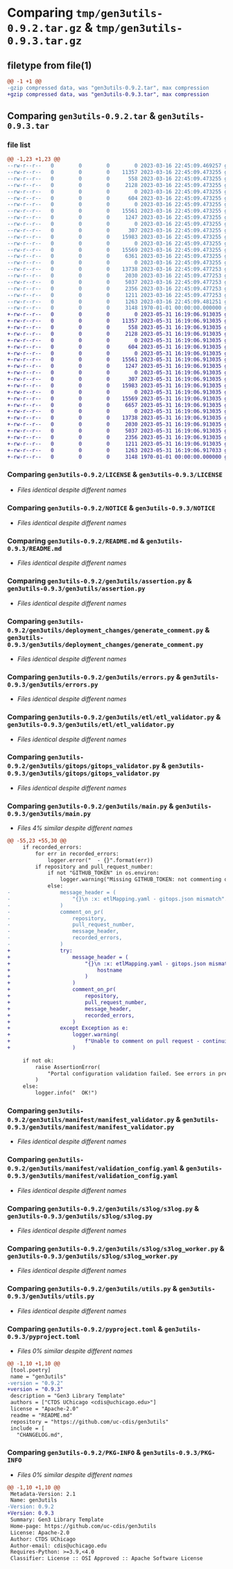 # Comparing `tmp/gen3utils-0.9.2.tar.gz` & `tmp/gen3utils-0.9.3.tar.gz`

## filetype from file(1)

```diff
@@ -1 +1 @@
-gzip compressed data, was "gen3utils-0.9.2.tar", max compression
+gzip compressed data, was "gen3utils-0.9.3.tar", max compression
```

## Comparing `gen3utils-0.9.2.tar` & `gen3utils-0.9.3.tar`

### file list

```diff
@@ -1,23 +1,23 @@
--rw-r--r--   0        0        0        0 2023-03-16 22:45:09.469257 gen3utils-0.9.2/CHANGELOG.md
--rw-r--r--   0        0        0    11357 2023-03-16 22:45:09.473255 gen3utils-0.9.2/LICENSE
--rw-r--r--   0        0        0      558 2023-03-16 22:45:09.473255 gen3utils-0.9.2/NOTICE
--rw-r--r--   0        0        0     2128 2023-03-16 22:45:09.473255 gen3utils-0.9.2/README.md
--rw-r--r--   0        0        0        0 2023-03-16 22:45:09.473255 gen3utils-0.9.2/gen3utils/__init__.py
--rw-r--r--   0        0        0      604 2023-03-16 22:45:09.473255 gen3utils-0.9.2/gen3utils/assertion.py
--rw-r--r--   0        0        0        0 2023-03-16 22:45:09.473255 gen3utils-0.9.2/gen3utils/deployment_changes/__init__.py
--rw-r--r--   0        0        0    15561 2023-03-16 22:45:09.473255 gen3utils-0.9.2/gen3utils/deployment_changes/generate_comment.py
--rw-r--r--   0        0        0     1247 2023-03-16 22:45:09.473255 gen3utils-0.9.2/gen3utils/errors.py
--rw-r--r--   0        0        0        0 2023-03-16 22:45:09.473255 gen3utils-0.9.2/gen3utils/etl/__init__.py
--rw-r--r--   0        0        0      307 2023-03-16 22:45:09.473255 gen3utils-0.9.2/gen3utils/etl/dd_utils.py
--rw-r--r--   0        0        0    15983 2023-03-16 22:45:09.473255 gen3utils-0.9.2/gen3utils/etl/etl_validator.py
--rw-r--r--   0        0        0        0 2023-03-16 22:45:09.473255 gen3utils-0.9.2/gen3utils/gitops/__init__.py
--rw-r--r--   0        0        0    15569 2023-03-16 22:45:09.473255 gen3utils-0.9.2/gen3utils/gitops/gitops_validator.py
--rw-r--r--   0        0        0     6361 2023-03-16 22:45:09.473255 gen3utils-0.9.2/gen3utils/main.py
--rw-r--r--   0        0        0        0 2023-03-16 22:45:09.473255 gen3utils-0.9.2/gen3utils/manifest/__init__.py
--rw-r--r--   0        0        0    13738 2023-03-16 22:45:09.477253 gen3utils-0.9.2/gen3utils/manifest/manifest_validator.py
--rw-r--r--   0        0        0     2030 2023-03-16 22:45:09.477253 gen3utils-0.9.2/gen3utils/manifest/validation_config.yaml
--rw-r--r--   0        0        0     5037 2023-03-16 22:45:09.477253 gen3utils-0.9.2/gen3utils/s3log/s3log.py
--rw-r--r--   0        0        0     2356 2023-03-16 22:45:09.477253 gen3utils-0.9.2/gen3utils/s3log/s3log_worker.py
--rw-r--r--   0        0        0     1211 2023-03-16 22:45:09.477253 gen3utils-0.9.2/gen3utils/utils.py
--rw-r--r--   0        0        0     1263 2023-03-16 22:45:09.481251 gen3utils-0.9.2/pyproject.toml
--rw-r--r--   0        0        0     3148 1970-01-01 00:00:00.000000 gen3utils-0.9.2/PKG-INFO
+-rw-r--r--   0        0        0        0 2023-05-31 16:19:06.913035 gen3utils-0.9.3/CHANGELOG.md
+-rw-r--r--   0        0        0    11357 2023-05-31 16:19:06.913035 gen3utils-0.9.3/LICENSE
+-rw-r--r--   0        0        0      558 2023-05-31 16:19:06.913035 gen3utils-0.9.3/NOTICE
+-rw-r--r--   0        0        0     2128 2023-05-31 16:19:06.913035 gen3utils-0.9.3/README.md
+-rw-r--r--   0        0        0        0 2023-05-31 16:19:06.913035 gen3utils-0.9.3/gen3utils/__init__.py
+-rw-r--r--   0        0        0      604 2023-05-31 16:19:06.913035 gen3utils-0.9.3/gen3utils/assertion.py
+-rw-r--r--   0        0        0        0 2023-05-31 16:19:06.913035 gen3utils-0.9.3/gen3utils/deployment_changes/__init__.py
+-rw-r--r--   0        0        0    15561 2023-05-31 16:19:06.913035 gen3utils-0.9.3/gen3utils/deployment_changes/generate_comment.py
+-rw-r--r--   0        0        0     1247 2023-05-31 16:19:06.913035 gen3utils-0.9.3/gen3utils/errors.py
+-rw-r--r--   0        0        0        0 2023-05-31 16:19:06.913035 gen3utils-0.9.3/gen3utils/etl/__init__.py
+-rw-r--r--   0        0        0      307 2023-05-31 16:19:06.913035 gen3utils-0.9.3/gen3utils/etl/dd_utils.py
+-rw-r--r--   0        0        0    15983 2023-05-31 16:19:06.913035 gen3utils-0.9.3/gen3utils/etl/etl_validator.py
+-rw-r--r--   0        0        0        0 2023-05-31 16:19:06.913035 gen3utils-0.9.3/gen3utils/gitops/__init__.py
+-rw-r--r--   0        0        0    15569 2023-05-31 16:19:06.913035 gen3utils-0.9.3/gen3utils/gitops/gitops_validator.py
+-rw-r--r--   0        0        0     6657 2023-05-31 16:19:06.913035 gen3utils-0.9.3/gen3utils/main.py
+-rw-r--r--   0        0        0        0 2023-05-31 16:19:06.913035 gen3utils-0.9.3/gen3utils/manifest/__init__.py
+-rw-r--r--   0        0        0    13738 2023-05-31 16:19:06.913035 gen3utils-0.9.3/gen3utils/manifest/manifest_validator.py
+-rw-r--r--   0        0        0     2030 2023-05-31 16:19:06.913035 gen3utils-0.9.3/gen3utils/manifest/validation_config.yaml
+-rw-r--r--   0        0        0     5037 2023-05-31 16:19:06.913035 gen3utils-0.9.3/gen3utils/s3log/s3log.py
+-rw-r--r--   0        0        0     2356 2023-05-31 16:19:06.913035 gen3utils-0.9.3/gen3utils/s3log/s3log_worker.py
+-rw-r--r--   0        0        0     1211 2023-05-31 16:19:06.913035 gen3utils-0.9.3/gen3utils/utils.py
+-rw-r--r--   0        0        0     1263 2023-05-31 16:19:06.917033 gen3utils-0.9.3/pyproject.toml
+-rw-r--r--   0        0        0     3148 1970-01-01 00:00:00.000000 gen3utils-0.9.3/PKG-INFO
```

### Comparing `gen3utils-0.9.2/LICENSE` & `gen3utils-0.9.3/LICENSE`

 * *Files identical despite different names*

### Comparing `gen3utils-0.9.2/NOTICE` & `gen3utils-0.9.3/NOTICE`

 * *Files identical despite different names*

### Comparing `gen3utils-0.9.2/README.md` & `gen3utils-0.9.3/README.md`

 * *Files identical despite different names*

### Comparing `gen3utils-0.9.2/gen3utils/assertion.py` & `gen3utils-0.9.3/gen3utils/assertion.py`

 * *Files identical despite different names*

### Comparing `gen3utils-0.9.2/gen3utils/deployment_changes/generate_comment.py` & `gen3utils-0.9.3/gen3utils/deployment_changes/generate_comment.py`

 * *Files identical despite different names*

### Comparing `gen3utils-0.9.2/gen3utils/errors.py` & `gen3utils-0.9.3/gen3utils/errors.py`

 * *Files identical despite different names*

### Comparing `gen3utils-0.9.2/gen3utils/etl/etl_validator.py` & `gen3utils-0.9.3/gen3utils/etl/etl_validator.py`

 * *Files identical despite different names*

### Comparing `gen3utils-0.9.2/gen3utils/gitops/gitops_validator.py` & `gen3utils-0.9.3/gen3utils/gitops/gitops_validator.py`

 * *Files identical despite different names*

### Comparing `gen3utils-0.9.2/gen3utils/main.py` & `gen3utils-0.9.3/gen3utils/main.py`

 * *Files 4% similar despite different names*

```diff
@@ -55,23 +55,30 @@
     if recorded_errors:
         for err in recorded_errors:
             logger.error("  - {}".format(err))
         if repository and pull_request_number:
             if not "GITHUB_TOKEN" in os.environ:
                 logger.warning("Missing GITHUB_TOKEN: not commenting on pull request.")
             else:
-                message_header = (
-                    "{}\n :x: etlMapping.yaml - gitops.json mismatch".format(hostname)
-                )
-                comment_on_pr(
-                    repository,
-                    pull_request_number,
-                    message_header,
-                    recorded_errors,
-                )
+                try:
+                    message_header = (
+                        "{}\n :x: etlMapping.yaml - gitops.json mismatch".format(
+                            hostname
+                        )
+                    )
+                    comment_on_pr(
+                        repository,
+                        pull_request_number,
+                        message_header,
+                        recorded_errors,
+                    )
+                except Exception as e:
+                    logger.warning(
+                        f"Unable to comment on pull request - continuing. Details: {e}"
+                    )
 
     if not ok:
         raise AssertionError(
             "Portal configuration validation failed. See errors in previous logs."
         )
     else:
         logger.info("  OK!")
```

### Comparing `gen3utils-0.9.2/gen3utils/manifest/manifest_validator.py` & `gen3utils-0.9.3/gen3utils/manifest/manifest_validator.py`

 * *Files identical despite different names*

### Comparing `gen3utils-0.9.2/gen3utils/manifest/validation_config.yaml` & `gen3utils-0.9.3/gen3utils/manifest/validation_config.yaml`

 * *Files identical despite different names*

### Comparing `gen3utils-0.9.2/gen3utils/s3log/s3log.py` & `gen3utils-0.9.3/gen3utils/s3log/s3log.py`

 * *Files identical despite different names*

### Comparing `gen3utils-0.9.2/gen3utils/s3log/s3log_worker.py` & `gen3utils-0.9.3/gen3utils/s3log/s3log_worker.py`

 * *Files identical despite different names*

### Comparing `gen3utils-0.9.2/gen3utils/utils.py` & `gen3utils-0.9.3/gen3utils/utils.py`

 * *Files identical despite different names*

### Comparing `gen3utils-0.9.2/pyproject.toml` & `gen3utils-0.9.3/pyproject.toml`

 * *Files 0% similar despite different names*

```diff
@@ -1,10 +1,10 @@
 [tool.poetry]
 name = "gen3utils"
-version = "0.9.2"
+version = "0.9.3"
 description = "Gen3 Library Template"
 authors = ["CTDS UChicago <cdis@uchicago.edu>"]
 license = "Apache-2.0"
 readme = "README.md"
 repository = "https://github.com/uc-cdis/gen3utils"
 include = [
   "CHANGELOG.md",
```

### Comparing `gen3utils-0.9.2/PKG-INFO` & `gen3utils-0.9.3/PKG-INFO`

 * *Files 0% similar despite different names*

```diff
@@ -1,10 +1,10 @@
 Metadata-Version: 2.1
 Name: gen3utils
-Version: 0.9.2
+Version: 0.9.3
 Summary: Gen3 Library Template
 Home-page: https://github.com/uc-cdis/gen3utils
 License: Apache-2.0
 Author: CTDS UChicago
 Author-email: cdis@uchicago.edu
 Requires-Python: >=3.9,<4.0
 Classifier: License :: OSI Approved :: Apache Software License
```

